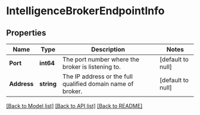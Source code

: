 # IntelligenceBrokerEndpointInfo

## Properties
Name | Type | Description | Notes
------------ | ------------- | ------------- | -------------
**Port** | **int64** | The port number where the broker is listening to.  | [default to null]
**Address** | **string** | The IP address or the full qualified domain name of broker.  | [default to null]

[[Back to Model list]](../README.md#documentation-for-models) [[Back to API list]](../README.md#documentation-for-api-endpoints) [[Back to README]](../README.md)

